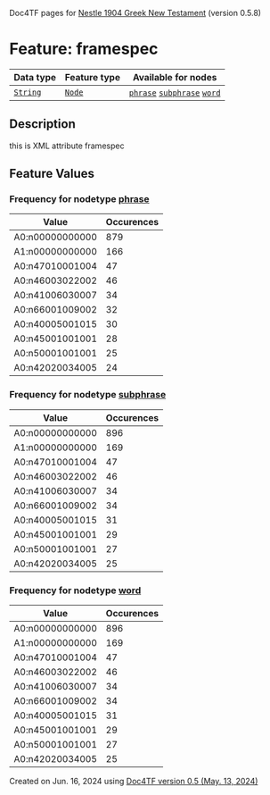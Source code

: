 Doc4TF pages for [Nestle 1904 Greek New Testament](https://github.com/saulocantanhede/tfgreek2/tree/main/tf) (version 0.5.8)
# Feature: framespec
Data type|Feature type|Available for nodes
---|---|---
[`String`](featuresbydatatype.md#string)|[`Node`](featuresbytype.md#node)| [`phrase`](featuresbynodetype.md#phrase)  [`subphrase`](featuresbynodetype.md#subphrase)  [`word`](featuresbynodetype.md#word) 
## Description
this is XML attribute framespec
## Feature Values
### Frequency for nodetype [phrase](featuresbynodetype.md#phrase)
Value|Occurences
---|---
A0:n00000000000|879
A1:n00000000000|166
A0:n47010001004|47
A0:n46003022002|46
A0:n41006030007|34
A0:n66001009002|32
A0:n40005001015|30
A0:n45001001001|28
A0:n50001001001|25
A0:n42020034005|24
### Frequency for nodetype [subphrase](featuresbynodetype.md#subphrase)
Value|Occurences
---|---
A0:n00000000000|896
A1:n00000000000|169
A0:n47010001004|47
A0:n46003022002|46
A0:n41006030007|34
A0:n66001009002|34
A0:n40005001015|31
A0:n45001001001|29
A0:n50001001001|27
A0:n42020034005|25
### Frequency for nodetype [word](featuresbynodetype.md#word)
Value|Occurences
---|---
A0:n00000000000|896
A1:n00000000000|169
A0:n47010001004|47
A0:n46003022002|46
A0:n41006030007|34
A0:n66001009002|34
A0:n40005001015|31
A0:n45001001001|29
A0:n50001001001|27
A0:n42020034005|25
 

Created on Jun. 16, 2024 using [Doc4TF version 0.5 (May. 13, 2024)](https://github.com/tonyjurg/Doc4TF/blob/main/CreateFeatureDoc.ipynb) 